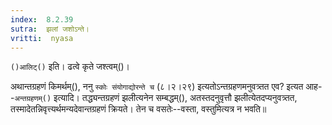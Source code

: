 ```yaml
---
index:  8.2.39
sutra:  झलां जशोऽन्ते।
vritti:  nyasa
---
```


`()आलिट्()` इति। ढत्वे कृते जश्त्वम्()। 

अथान्तग्रहणं किमर्थम्(), ननु `स्कोः संयोगाद्योरन्ते च` (८।२।२९) इत्यतोऽन्तग्रहणमनुवत्र्तत एव? इत्यत आह--`अन्तग्रहणम्()` इत्यादि। तद्ध्यन्तग्रहणं झलीत्यनेन सम्बद्धम्(), अतस्तदनुवृत्तौ झलीत्येतदप्यनुवत्र्तत, तस्मादेतन्निवृत्त्यर्थमन्यदेवान्तग्रहणं क्रियते। तेन च वसतेः--वस्ता, वस्तुमित्यत्र न भवति॥
